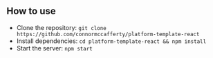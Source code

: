 ## How to use

- Clone the repository: `git clone https://github.com/connormccafferty/platform-template-react` 
- Install dependencies: `cd platform-template-react && npm install`
- Start the server: `npm start`


